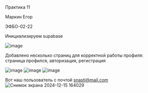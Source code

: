 Практика 11

Маркин Егор

ЭФБО-02-22

Инициализируем supabase

![image](https://github.com/user-attachments/assets/76352c0b-d6c1-450b-a725-7687a60ac87a)

Добавлено несколько страниц для корректной работы профиля: страница профился, авторизация, регистрация

![image](https://github.com/user-attachments/assets/ce70143f-93ec-4a03-943b-cd58f53aaf32)
![image](https://github.com/user-attachments/assets/4ab9bc98-3877-4b4a-a9ea-963dbb60362f)
![image](https://github.com/user-attachments/assets/b0ebb3ed-bb60-4a33-8fee-f423332432b7)


Вот наш пользователь с почтой snasti@mail.com
![Снимок экрана 2024-12-15 164029](https://github.com/user-attachments/assets/e6f8921a-5680-4d05-a9a8-d6250eb78ba4)

